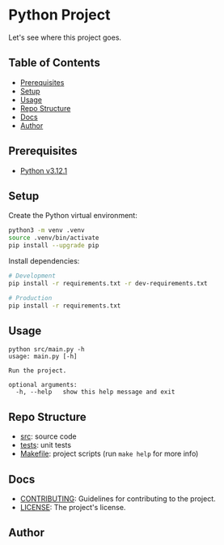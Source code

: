 # Python Project

Let's see where this project goes.

## Table of Contents

- [Prerequisites](#prerequisites)
- [Setup](#setup)
- [Usage](#usage)
- [Repo Structure](#repo-structure)
- [Docs](#docs)
- [Author](#author)

## Prerequisites

- [Python v3.12.1](https://www.python.org/downloads/release/python-3121/)

## Setup

Create the Python virtual environment:

```bash
python3 -m venv .venv
source .venv/bin/activate
pip install --upgrade pip
```

Install dependencies:

```bash
# Development
pip install -r requirements.txt -r dev-requirements.txt
```

```bash
# Production
pip install -r requirements.txt
```

## Usage

```text
python src/main.py -h                   
usage: main.py [-h]

Run the project.

optional arguments:
  -h, --help   show this help message and exit
```

## Repo Structure

- [src](src/): source code
- [tests](tests/): unit tests
- [Makefile](Makefile): project scripts (run `make help` for more info)

## Docs

- [CONTRIBUTING](CONTRIBUTING.md): Guidelines for contributing to the project.
- [LICENSE](LICENSE): The project's license.

## Author
